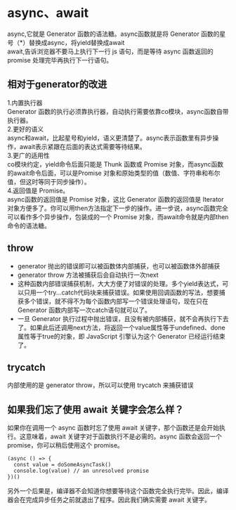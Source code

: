 # async、await
async,它就是 Generator 函数的语法糖。async函数就是将 Generator 函数的星号（*）替换成async，将yield替换成await  
await,告诉浏览器不要马上执行下一行 js 语句，而是等待 async 函数返回的 promise 处理完毕再执行下一行语句。

## 相对于generator的改进
1.内置执行器  
Generator 函数的执行必须靠执行器，自动执行需要依靠co模块，async函数自带执行器。  
2.更好的语义  
async和await，比起星号和yield，语义更清楚了。async表示函数里有异步操作，await表示紧跟在后面的表达式需要等待结果。  
3.更广的适用性  
co模块约定，yield命令后面只能是 Thunk 函数或 Promise 对象，而async函数的await命令后面，可以是Promise 对象和原始类型的值（数值、字符串和布尔值，但这时等同于同步操作）。  
4.返回值是 Promise。  
async函数的返回值是 Promise 对象，这比 Generator 函数的返回值是 Iterator 对象方便多了。你可以用then方法指定下一步的操作。进一步说，async函数完全可以看作多个异步操作，包装成的一个 Promise 对象，而await命令就是内部then命令的语法糖。  

## throw
-   generator 抛出的错误即可以被函数体内部捕获，也可以被函数体外部捕获  
-   generator throw 方法被捕获后会自动执行一次next  
-   这种函数内部错误捕获机制，大大方便了对错误的处理。多个yield表达式，可以只用一个try...catch代码块来捕获错误。如果使用回调函数的写法，想要捕获多个错误，就不得不为每个函数内部写一个错误处理语句，现在只在 Generator 函数内部写一次catch语句就可以了。  
-   一旦 Generator 执行过程中抛出错误，且没有被内部捕获，就不会再执行下去了。如果此后还调用next方法，将返回一个value属性等于undefined、done属性等于true的对象，即 JavaScript 引擎认为这个 Generator 已经运行结束了。  


## trycatch
内部使用的是 generator throw，所以可以使用 trycatch 来捕获错误


## 如果我们忘了使用 await 关键字会怎么样？
如果你在调用一个 async 函数时忘了使用 await 关键字，那个函数还是会开始执行。这意味着，await 关键字对于函数执行不是必需的。async 函数会返回一个 promise，你可以稍后使用这个 promise。
```
(async () => {
  const value = doSomeAsyncTask()
  console.log(value) // an unresolved promise
})()
```
另外一个后果是，编译器不会知道你想要等待这个函数完全执行完毕。因此，编译器会在完成异步任务之前就退出了程序。因此我们确实需要 await 关键字。